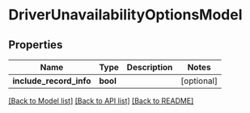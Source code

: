 # DriverUnavailabilityOptionsModel

## Properties
Name | Type | Description | Notes
------------ | ------------- | ------------- | -------------
**include_record_info** | **bool** |  | [optional] 

[[Back to Model list]](../README.md#documentation-for-models) [[Back to API list]](../README.md#documentation-for-api-endpoints) [[Back to README]](../README.md)


